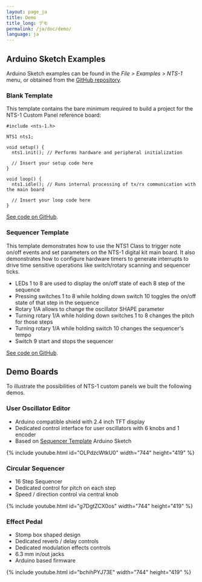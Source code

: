 ```yaml
---
layout: page_ja
title: Demo
title_long: デモ
permalink: /ja/doc/demo/
language: ja
---
```


## Arduino Sketch Examples

Arduino Sketch examples can be found in the _File > Examples > NTS-1_ menu, or obtained from the [GitHub repository](https://github.com/korginc/nts-1-customizations/tree/master/Custom_Panel_RevC/Arduino/libraries/NTS-1).

### Blank Template

This template contains the bare minimum required to build a project for the NTS-1 Custom Panel reference board:

 ```
 #include <nts-1.h>

 NTS1 nts1;

 void setup() {
   nts1.init(); // Performs hardware and peripheral initialization
   
   // Insert your setup code here
 }

 void loop() {
   nts1.idle(); // Runs internal processing of tx/rx communication with the main board
   
   // Insert your loop code here
 }
 ```
 
[See code on GitHub](https://github.com/korginc/nts-1-customizations/blob/master/Custom_Panel_RevC/Arduino/libraries/NTS-1/examples/Blank_Template/Blank_Template.ino).

### Sequencer Template

This template demonstrates how to use the NTS1 Class to trigger note on/off events and set parameters on the NTS-1 digital kit main board. It also demonstrates how to configure hardware timers to generate interrupts to drive time sensitive operations like switch/rotary scanning and sequencer ticks.

* LEDs 1 to 8 are used to display the on/off state of each 8 step of the sequence
* Pressing switches 1 to 8 while holding down switch 10 toggles the on/off state of that step in the sequence
* Rotary 1/A allows to change the oscillator SHAPE parameter
* Turning rotary 1/A while holding down switches 1 to 8 changes the pitch for those steps
* Turning rotary 1/A while holding switch 10 changes the sequencer's tempo
* Switch 9 start and stops the sequencer

[See code on GitHub](https://github.com/korginc/nts-1-customizations/blob/master/Custom_Panel_RevC/Arduino/libraries/NTS-1/examples/Sequencer_Template/Sequencer_Template.ino).

## Demo Boards

To illustrate the possibilities of NTS-1 custom panels we built the following demos.

### User Oscillator Editor

* Arduino compatible shield with 2.4 inch TFT display
* Dedicated control interface for user oscillators with 6 knobs and 1 encoder
* Based on [Sequencer Template](#sequencer-template) Arduino Sketch

<!-- ![User Oscillator Editor](../assets/NTS-1_cp_user_osc_editor.jpg) -->

{% include youtube.html id="OLPdzcWtkU0" width="744" height="419" %}

### Circular Sequencer

* 16 Step Sequencer
* Dedicated control for pitch on each step
* Speed / direction control via central knob

<!-- ![Circular Sequencer](../assets/NTS-1_cp_circular_seq.jpg) -->

{% include youtube.html id="g7DgtZCX0os" width="744" height="419" %}

### Effect Pedal

* Stomp box shaped design
* Dedicated reverb / delay controls
* Dedicated modulation effects controls
* 6.3 mm in/out jacks
* Arduino based firmware

<!-- ![Effect Pedal](../assets/NTS-1_cp_effect_pedal.jpg) -->

{% include youtube.html id="bchihPYJ73E" width="744" height="419" %}
